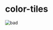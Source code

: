 # color-tiles
![bad](https://github.com/aliakseis/color-tiles/assets/11851670/d6879995-b862-4457-806f-699fbf4ccbc0)

